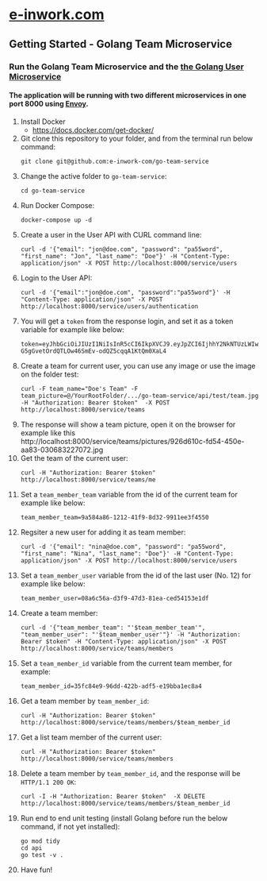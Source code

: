 # [e-inwork.com](https://e-inwork.com)

## Getting Started - Golang Team Microservice
### Run the Golang Team Microservice and the [the Golang User Microservice](https://github.com/e-inwork-com/go-user-service)
#### The application will be running with two different microservices in one port 8000 using [Envoy](https://www.envoyproxy.io).
1. Install Docker
    - https://docs.docker.com/get-docker/
2. Git clone this repository to your folder, and from the terminal run below command:
   ```
   git clone git@github.com:e-inwork-com/go-team-service
   ```
3. Change the active folder to `go-team-service`:
   ```
   cd go-team-service
   ```
4. Run Docker Compose:
   ```
   docker-compose up -d
   ```
5. Create a user in the User API with CURL command line:
    ```
    curl -d '{"email": "jon@doe.com", "password": "pa55word", "first_name": "Jon", "last_name": "Doe"}' -H "Content-Type: application/json" -X POST http://localhost:8000/service/users
    ```
6. Login to the User API:
   ```
   curl -d '{"email":"jon@doe.com", "password":"pa55word"}' -H "Content-Type: application/json" -X POST http://localhost:8000/service/users/authentication
   ```
7. You will get a `token` from the response login, and set it as a token variable for example like below:
   ```
   token=eyJhbGciOiJIUzI1NiIsInR5cCI6IkpXVCJ9.eyJpZCI6IjhhY2NkNTUzLWIwZTgtNDYxNC1iOTY0LTA5MTYyODhkMmExOCIsImV4cCI6MTY3MjUyMTQ1M30.S-G5gGvetOrdQTLOw46SmEv-odQZ5cqqA1KtQm0XaL4
   ```
8. Create a team for current user, you can use any image or use the image on the folder test:
   ```
   curl -F team_name="Doe's Team" -F team_picture=@/YourRootFolder/.../go-team-service/api/test/team.jpg -H "Authorization: Bearer $token"  -X POST http://localhost:8000/service/teams
   ```
9. The response will show a team picture, open it on the browser for example like this http://localhost:8000/service/teams/pictures/926d610c-fd54-450e-aa83-030683227072.jpg
10. Get the team of the current user:
    ```
    curl -H "Authorization: Bearer $token" http://localhost:8000/service/teams/me
    ```
11. Set a `team_member_team` variable from the id of the current team for example like below:
    ```
    team_member_team=9a584a86-1212-41f9-8d32-9911ee3f4550
    ```
12. Regsiter a new user for adding it as team member:
    ```
    curl -d '{"email": "nina@doe.com", "password": "pa55word", "first_name": "Nina", "last_name": "Doe"}' -H "Content-Type: application/json" -X POST http://localhost:8000/service/users
    ```
11. Set a `team_member_user` variable from the id of the last user (No. 12) for example like below:
    ```
    team_member_user=08a6c56a-d3f9-47d3-81ea-ced54153e1df
    ```
13. Create a team member:
    ```
    curl -d '{"team_member_team": "'$team_member_team'", "team_member_user": "'$team_member_user'"}' -H "Authorization: Bearer $token" -H "Content-Type: application/json" -X POST http://localhost:8000/service/teams/members
    ```
14. Set a `team_member_id` variable from the current team member, for example:
    ```
    team_member_id=35fc84e9-96dd-422b-adf5-e19bba1ec8a4
    ```
16. Get a team member by `team_member_id`:
    ```
    curl -H "Authorization: Bearer $token" http://localhost:8000/service/teams/members/$team_member_id
    ```
15. Get a list team member of the current user:
    ```
    curl -H "Authorization: Bearer $token" http://localhost:8000/service/teams/members
    ```
16. Delete a team member by `team_member_id`, and the response will be `HTTP/1.1 200 OK`:
    ```
    curl -I -H "Authorization: Bearer $token"  -X DELETE http://localhost:8000/service/teams/members/$team_member_id
    ```
17. Run end to end unit testing (install Golang before run the below command, if not yet installed):
    ```
    go mod tidy
    cd api
    go test -v .
    ```
18. Have fun!
